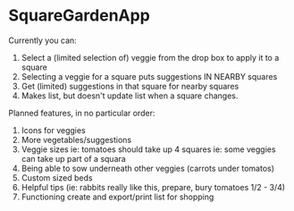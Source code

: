 # SquareGardenApp

Currently you can:

1. Select a (limited selection of) veggie from the drop box to apply it to a square
2. Selecting a veggie for a square puts suggestions IN NEARBY squares
3. Get (limited) suggestions in that square for nearby squares
4. Makes list, but doesn't update list when a square changes.

Planned features, in no particular order:

1. Icons for veggies
2. More vegetables/suggestions
3. Veggie sizes
    ie: tomatoes should take up 4 squares
    ie: some veggies can take up part of a squara
4. Being able to sow underneath other veggies (carrots under tomatos)
5. Custom sized beds
6. Helpful tips (ie: rabbits really like this, prepare, bury tomatoes 1/2 - 3/4)
7. Functioning create and export/print list for shopping